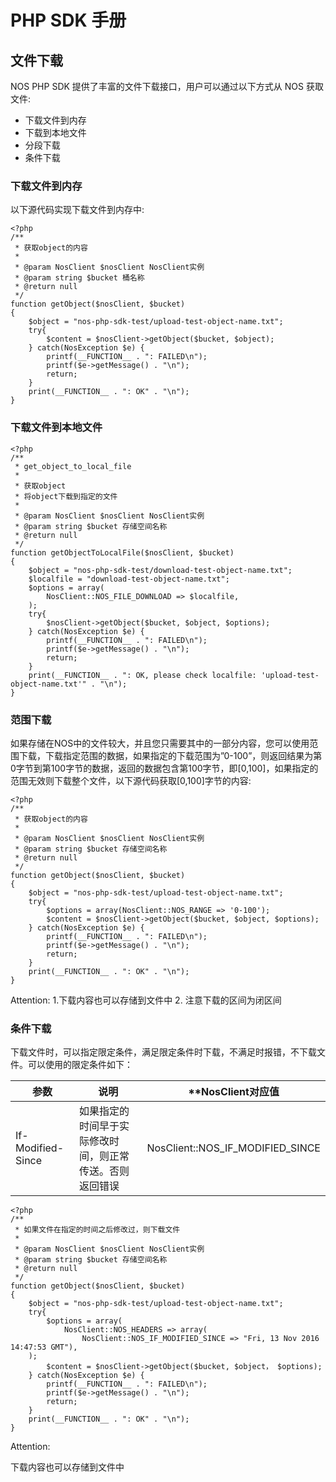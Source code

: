 # PHP SDK 手册
## 文件下载

NOS PHP SDK 提供了丰富的文件下载接口，用户可以通过以下方式从 NOS 获取文件:

* 下载文件到内存
* 下载到本地文件
* 分段下载
* 条件下载

### 下载文件到内存

以下源代码实现下载文件到内存中:

    <?php
    /**
     * 获取object的内容
     *
     * @param NosClient $nosClient NosClient实例
     * @param string $bucket 桶名称
     * @return null
     */
    function getObject($nosClient, $bucket)
    {
        $object = "nos-php-sdk-test/upload-test-object-name.txt";
        try{
            $content = $nosClient->getObject($bucket, $object);
        } catch(NosException $e) {
            printf(__FUNCTION__ . ": FAILED\n");
            printf($e->getMessage() . "\n");
            return;
        }
        print(__FUNCTION__ . ": OK" . "\n");
    }

### 下载文件到本地文件

    <?php
    /**
     * get_object_to_local_file
     *
     * 获取object
     * 将object下载到指定的文件
     *
     * @param NosClient $nosClient NosClient实例
     * @param string $bucket 存储空间名称
     * @return null
     */
    function getObjectToLocalFile($nosClient, $bucket)
    {
        $object = "nos-php-sdk-test/download-test-object-name.txt";
        $localfile = "download-test-object-name.txt";
        $options = array(
            NosClient::NOS_FILE_DOWNLOAD => $localfile,
        );
        try{
            $nosClient->getObject($bucket, $object, $options);
        } catch(NosException $e) {
            printf(__FUNCTION__ . ": FAILED\n");
            printf($e->getMessage() . "\n");
            return;
        }
        print(__FUNCTION__ . ": OK, please check localfile: 'upload-test-object-name.txt'" . "\n");
    }

### 范围下载

如果存储在NOS中的文件较大，并且您只需要其中的一部分内容，您可以使用范围下载，下载指定范围的数据，如果指定的下载范围为”0-100”，则返回结果为第0字节到第100字节的数据，返回的数据包含第100字节，即[0,100]，如果指定的范围无效则下载整个文件，以下源代码获取[0,100]字节的内容:

    <?php
    /**
     * 获取object的内容
     *
     * @param NosClient $nosClient NosClient实例
     * @param string $bucket 存储空间名称
     * @return null
     */
    function getObject($nosClient, $bucket)
    {
        $object = "nos-php-sdk-test/upload-test-object-name.txt";
        try{
            $options = array(NosClient::NOS_RANGE => '0-100');
            $content = $nosClient->getObject($bucket, $object, $options);
        } catch(NosException $e) {
            printf(__FUNCTION__ . ": FAILED\n");
            printf($e->getMessage() . "\n");
            return;
        }
        print(__FUNCTION__ . ": OK" . "\n");
    }

<span>Attention:</span>
     1.下载内容也可以存储到文件中
     2. 注意下载的区间为闭区间

### 条件下载

下载文件时，可以指定限定条件，满足限定条件时下载，不满足时报错，不下载文件。可以使用的限定条件如下：

|**参数**|             **说明**             |**NosClient对应值|
|--------|--------------------------------|-----------------|
|If-Modified-Since| 如果指定的时间早于实际修改时间，则正常传送。否则返回错误|   NosClient::NOS_IF_MODIFIED_SINCE|

    <?php
    /**
     * 如果文件在指定的时间之后修改过，则下载文件
     *
     * @param NosClient $nosClient NosClient实例
     * @param string $bucket 存储空间名称
     * @return null
     */
    function getObject($nosClient, $bucket)
    {
        $object = "nos-php-sdk-test/upload-test-object-name.txt";
        try{
            $options = array(
                NosClient::NOS_HEADERS => array(
                    NosClient::NOS_IF_MODIFIED_SINCE => "Fri, 13 Nov 2016 14:47:53 GMT"),
        );
            $content = $nosClient->getObject($bucket, $object， $options);
        } catch(NosException $e) {
            printf(__FUNCTION__ . ": FAILED\n");
            printf($e->getMessage() . "\n");
            return;
        }
        print(__FUNCTION__ . ": OK" . "\n");
    }

<span>Attention:</span><div class="alertContent">下载内容也可以存储到文件中</div>
